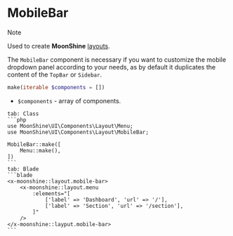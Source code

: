# MobileBar

> [!NOTE]
> Used to create **MoonShine** [layouts](/docs/{{version}}/appearance/layout).

The `MobileBar` component is necessary if you want to customize the mobile dropdown panel according to your needs,
as by default it duplicates the content of the `TopBar` or `Sidebar`.

```php
make(iterable $components = [])
```

- `$components` - array of components.

~~~tabs
tab: Class
```php
use MoonShine\UI\Components\Layout\Menu;
use MoonShine\UI\Components\Layout\MobileBar;

MobileBar::make([
    Menu::make(),
])
```
tab: Blade
```blade
<x-moonshine::layout.mobile-bar>
    <x-moonshine::layout.menu
        :elements="[
            ['label' => 'Dashboard', 'url' => '/'],
            ['label' => 'Section', 'url' => '/section'],
        ]"
    />
</x-moonshine::layput.mobile-bar>
```
~~~
